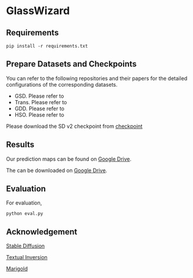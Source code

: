 # GlassWizard

## Requirements
```shell
pip install -r requirements.txt
```

## Prepare Datasets and Checkpoints

You can refer to the following repositories and their papers for the detailed configurations of the corresponding datasets.
- GSD. Please refer to 
- Trans. Please refer to 
- GDD. Please refer to 
- HSO. Please refer to 

Please download the SD v2 checkpoint from [checkpoint](https://huggingface.co/stabilityai/stable-diffusion-2)

## Results

Our prediction maps can be found on [Google Drive](https://drive.google.com/file/d/1PtYWrFRD9qlUk4BhvoWHmvJ20YuLye58/view?usp=sharing). 

The can be downloaded on [Google Drive]().




## Evaluation

For evaluation, 
```shell
python eval.py
```

## Acknowledgement
[Stable Diffusion](https://huggingface.co/stabilityai/stable-diffusion-2)

[Textual Inversion](https://github.com/rinongal/textual_inversion)

[Marigold](https://github.com/prs-eth/Marigold)
